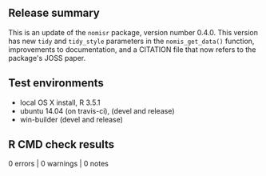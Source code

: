 
## Release summary

This is an update of the `nomisr` package, version number 0.4.0. 
This version has new `tidy` and `tidy_style` parameters in the 
`nomis_get_data()` function, improvements to documentation, and a CITATION 
file that now refers to the package's JOSS paper.

## Test environments
* local OS X install, R 3.5.1
* ubuntu 14.04 (on travis-ci), (devel and release)
* win-builder (devel and release)

## R CMD check results

0 errors | 0 warnings | 0 notes
